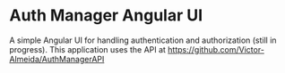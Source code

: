 # Auth Manager Angular UI
A simple Angular UI for handling authentication and authorization (still in progress). This application uses the API at https://github.com/Victor-Almeida/AuthManagerAPI
